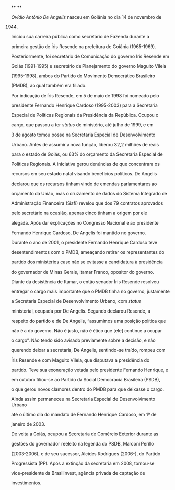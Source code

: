 

** **



*Ovídio Antônio De Angelis* nasceu em Goiânia no dia 14 de novembro de

1944.



Iniciou sua carreira pública como secretário de Fazenda durante a

primeira gestão de Íris Resende na prefeitura de Goiânia (1965-1969).

Posteriormente, foi secretário de Comunicação do governo Íris Resende em

Goiás (1991-1995) e secretário de Planejamento do governo Maguito Vilela

(1995-1998), ambos do Partido do Movimento Democrático Brasileiro

(PMDB), ao qual também era filiado.



Por indicação de Íris Resende, em 5 de maio de 1998 foi nomeado pelo

presidente Fernando Henrique Cardoso (1995-2003) para a Secretaria

Especial de Políticas Regionais da Presidência da República. Ocupou o

cargo, que passou a ter *status* de ministério, até julho de 1999, e em

3 de agosto tomou posse na Secretaria Especial de Desenvolvimento

Urbano. Antes de assumir a nova função, liberou 32,2 milhões de reais

para o estado de Goiás, ou 63% do orçamento da Secretaria Especial de

Políticas Regionais. A iniciativa gerou denúncias de que concentrara os

recursos em seu estado natal visando benefícios políticos. De Angelis

declarou que os recursos tinham vindo de emendas parlamentares ao

orçamento da União, mas o cruzamento de dados do Sistema Integrado de

Administração Financeira (Siafi) revelou que dos 79 contratos aprovados

pelo secretário na ocasião, apenas cinco tinham a origem por ele

alegada. Após dar explicações no Congresso Nacional e ao presidente

Fernando Henrique Cardoso, De Angelis foi mantido no governo.



Durante o ano de 2001, o presidente Fernando Henrique Cardoso teve

desentendimentos com o PMDB, ameaçando retirar os representantes do

partido dos ministérios caso não se evitasse a candidatura à presidência

do governador de Minas Gerais, Itamar Franco, opositor do governo.

Diante da desistência de Itamar, o então senador Íris Resende resolveu

entregar o cargo mais importante que o PMDB tinha no governo, justamente

a Secretaria Especial de Desenvolvimento Urbano, com *status*

ministerial, ocupada por De Angelis. Segundo declarou Resende, a

respeito do partido e de De Angelis, “assumimos uma posição política que

não é a do governo. Não é justo, não é ético que [ele] continue a ocupar

o cargo”. Não tendo sido avisado previamente sobre a decisão, e não

querendo deixar a secretaria, De Angelis, sentindo-se traído, rompeu com

Íris Resende e com Maguito Vilela, que disputava a presidência do

partido. Teve sua exoneração vetada pelo presidente Fernando Henrique, e

em outubro filiou-se ao Partido da Social Democracia Brasileira (PSDB),

o que gerou novos clamores dentro do PMDB para que deixasse o cargo.

Ainda assim permaneceu na Secretaria Especial de Desenvolvimento Urbano

até o último dia do mandato de Fernando Henrique Cardoso, em 1º de

janeiro de 2003.



De volta a Goiás, ocupou a Secretaria de Comércio Exterior durante as

gestões do governador reeleito na legenda do PSDB, Marconi Perillo

(2003-2006), e de seu sucessor, Alcides Rodrigues (2006-), do Partido

Progressista (PP). Após a extinção da secretaria em 2008, tornou-se

vice-presidente da Brasilinvest, agência privada de captação de

investimentos.



 



